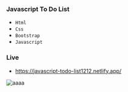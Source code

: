 
### Javascript To Do List

- ` Html `
- ` Css `
- ` Bootstrap `
- `Javascript`

### Live
- https://javascript-todo-list1212.netlify.app/

![aaaa](https://user-images.githubusercontent.com/47625725/145065746-43b31e43-1b7b-40df-8407-6b49ee93610a.gif)

